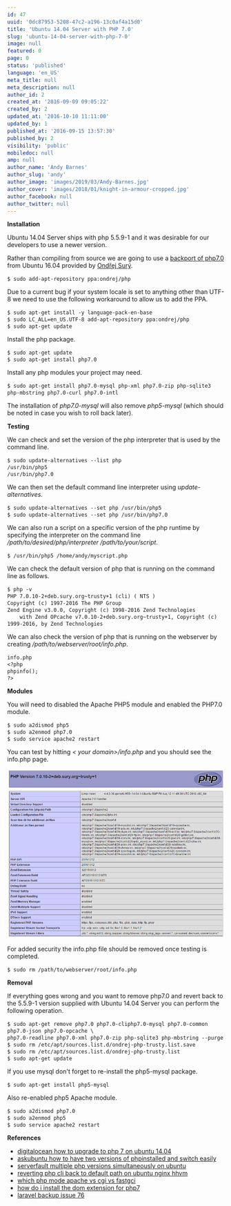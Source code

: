 ```yaml
---
id: 47
uuid: '0dc87953-5208-47c2-a196-13c0af4a15d0'
title: 'Ubuntu 14.04 Server with PHP 7.0'
slug: 'ubuntu-14-04-server-with-php-7-0'
image: null
featured: 0
page: 0
status: 'published'
language: 'en_US'
meta_title: null
meta_description: null
author_id: 2
created_at: '2016-09-09 09:05:22'
created_by: 2
updated_at: '2016-10-10 11:11:00'
updated_by: 1
published_at: '2016-09-15 13:57:30'
published_by: 2
visibility: 'public'
mobiledoc: null
amp: null
author_name: 'Andy Barnes'
author_slug: 'andy'
author_image: 'images/2019/03/Andy-Barnes.jpg'
author_cover: 'images/2018/01/knight-in-armour-cropped.jpg'
author_facebook: null
author_twitter: null
---
```


**Installation**

Ubuntu 14.04 Server ships with php 5.5.9-1 and it was desirable for our developers to use a newer version.

Rather than compiling from source we are going to use a [backport of php7.0](https://launchpad.net/~ondrej/+archive/ubuntu/php) from Ubuntu 16.04 provided by [Ondřej Surý](https://launchpad.net/~ondrej).

```
$ sudo add-apt-repository ppa:ondrej/php
```

Due to a current bug if your system locale is set to anything other than UTF-8 we need to use the following workaround to allow us to add the PPA.

```
$ sudo apt-get install -y language-pack-en-base
$ sudo LC_ALL=en_US.UTF-8 add-apt-repository ppa:ondrej/php
$ sudo apt-get update
```

Install the php package.

```
$ sudo apt-get update
$ sudo apt-get install php7.0
```

Install any php modules your project may need.

```
$ sudo apt-get install php7.0-mysql php-xml php7.0-zip php-sqlite3 php-mbstring php7.0-curl php7.0-intl
```

The installation of _php7.0-mysql_ will also remove _php5-mysql_ (which should be noted in case you wish to roll back later).

**Testing**

We can check and set the version of the php interpreter that is used by the command line.

```
$ sudo update-alternatives --list php
/usr/bin/php5
/usr/bin/php7.0
```

We can then set the default command line interpreter using _update-alternatives_.

```
$ sudo update-alternatives --set php /usr/bin/php5
$ sudo update-alternatives --set php /usr/bin/php7.0
```

We can also run a script on a specific version of the php runtime by specifying the interpreter on the command line _/path/to/desired/php/interpreter /path/to/your/script_.

```
$ /usr/bin/php5 /home/andy/myscript.php
```

We can check the default version of php that is running on the command line as follows.

```
$ php -v
PHP 7.0.10-2+deb.sury.org~trusty+1 (cli) ( NTS )
Copyright (c) 1997-2016 The PHP Group
Zend Engine v3.0.0, Copyright (c) 1998-2016 Zend Technologies
    with Zend OPcache v7.0.10-2+deb.sury.org~trusty+1, Copyright (c) 1999-2016, by Zend Technologies
```

We can also check the version of php that is running on the webserver by creating _/path/to/webserver/root/info.php_.

```
info.php
<?php
phpinfo();
?>
```

**Modules**

You will need to disabled the Apache PHP5 module and enabled the PHP7.0 module.

```
$ sudo a2dismod php5
$ sudo a2enmod php7.0
$ sudo service apache2 restart
```

You can test by hitting _< your domain>/info.php_ and you should see the info.php page.

![info.php](images/2016/09/info_php-1.png)

For added security the info.php file should be removed once testing is completed.

```
$ sudo rm /path/to/webserver/root/info.php
```

**Removal**

If everything goes wrong and you want to remove php7.0 and revert back to the 5.5.9-1 version supplied with Ubuntu 14.04 Server you can perform the following operation.

```
$ sudo apt-get remove php7.0 php7.0-cliphp7.0-mysql php7.0-common php7.0-json php7.0-opcache \
php7.0-readline php7.0-xml php7.0-zip php-sqlite3 php-mbstring --purge
$ sudo rm /etc/apt/sources.list.d/ondrej-php-trusty.list.save
$ sudo rm /etc/apt/sources.list.d/ondrej-php-trusty.list
$ sudo apt-get update
```

If you use mysql don't forget to re-install the php5-mysql package.

```
$ sudo apt-get install php5-mysql
```

Also re-enabled php5 Apache module.

```
$ sudo a2dismod php7.0
$ sudo a2enmod php5
$ sudo service apache2 restart
```

**References**

- [digitalocean how to upgrade to php 7 on ubuntu 14.04](https://www.digitalocean.com/community/tutorials/how-to-upgrade-to-php-7-on-ubuntu-14-04)
- [askubuntu how to have two versions of phpinstalled and switch easily](http://askubuntu.com/questions/50344/how-to-have-two-version-of-php-installed-and-switch-easily)
- [serverfault multiple php versions simultaneously on ubuntu](http://serverfault.com/questions/431875/multiple-php-versions-simultaneously-on-ubuntu)
- [reverting php cli back to default path on ubuntu nginx hhvm](http://serverfault.com/questions/698738/reverting-php-cli-back-to-default-path-on-ubuntu-nginx-hhvm)
- [which php mode apache vs cgi vs fastgci](http://blog.layershift.com/which-php-mode-apache-vs-cgi-vs-fastcgi/)
- [how do i install the dom extension for php7](https://laracasts.com/discuss/channels/servers/how-do-i-install-the-dom-extension-for-php7)
- [laravel backup issue 76](https://github.com/spatie/laravel-backup/issues/76)
